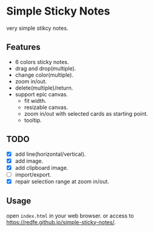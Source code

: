 # Simple Sticky Notes

very simple stikcy notes.

## Features

- 6 colors sticky notes.
- drag and drop(multiple).
- change color(multiple).
- zoom in/out.
- delete(multiple)/return.
- support epic canvas.
  - fit width.
  - resizable canvas.
  - zoom in/out with selected cards as starting point.
  - tooltip.

## TODO

- [x] add line(horizontal/vertical).
- [x] add image.
- [x] add clipboard image.
- [ ] import/export.
- [x] repair selection range at zoom in/out.

## Usage

open `index.html` in your web browser.
or access to https://redfe.github.io/simple-sticky-notes/.

